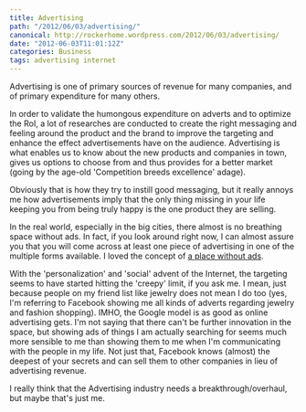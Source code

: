 ```yaml
---
title: Advertising
path: "/2012/06/03/advertising/"
canonical: http://rockerhome.wordpress.com/2012/06/03/advertising/
date: "2012-06-03T11:01:12Z"
categories: Business
tags: advertising internet
---
```

Advertising is one of primary sources of revenue for many companies, and of primary expenditure for many others.

In order to validate the humongous expenditure on adverts and to optimize the RoI, a lot of researches are conducted to create the right messaging and feeling around the product and the brand to improve the targeting and enhance the effect advertisements have on the audience.<span class="more"></span> Advertising is what enables us to know about the new products and companies in town, gives us options to choose from and thus provides for a better market (going by the age-old 'Competition breeds excellence' adage).

Obviously that is how they try to instill good messaging, but it really annoys me how advertisements imply that the only thing missing in your life keeping you from being truly happy is the one product they are selling.

In the real world, especially in the big cities, there almost is no breathing space without ads. In fact, if you look around right now, I can almost assure you that you will come across at least one piece of advertising in one of the multiple forms available. I loved the concept of [a place without ads](http://www.adbusters.org/magazine/73/Sao_Paulo_A_City_Without_Ads.html).

With the 'personalization' and 'social' advent of the Internet, the targeting seems to have started hitting the 'creepy' limit, if you ask me. I mean, just because people on my friend list like jewelry does not mean I do too (yes, I'm referring to Facebook showing me all kinds of adverts regarding jewelry and fashion shopping). IMHO, the Google model is as good as online advertising gets. I'm not saying that there can't be further innovation in the space, but showing ads of things I am actually searching for seems much more sensible to me than showing them to me when I'm communicating with the people in my life. Not just that, Facebook knows (almost) the deepest of your secrets and can sell them to other companies in lieu of advertising revenue.

I really think that the Advertising industry needs a breakthrough/overhaul, but maybe that's just me.